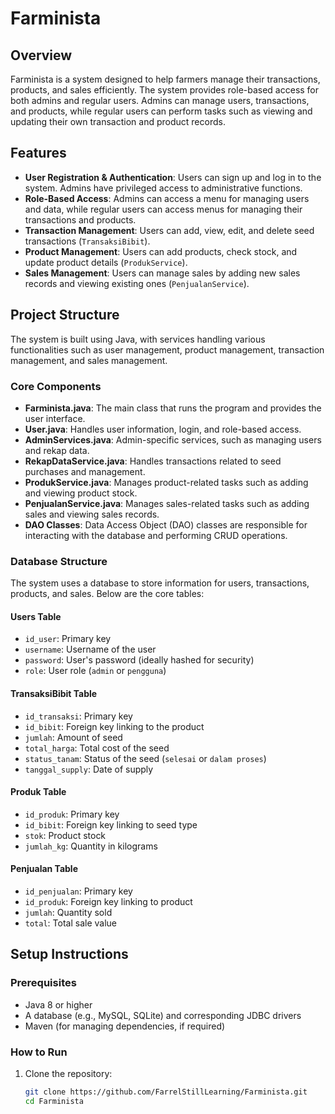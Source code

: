 # Farminista

## Overview

Farminista is a system designed to help farmers manage their transactions, products, and sales efficiently. The system provides role-based access for both admins and regular users. Admins can manage users, transactions, and products, while regular users can perform tasks such as viewing and updating their own transaction and product records.

## Features

- **User Registration & Authentication**: Users can sign up and log in to the system. Admins have privileged access to administrative functions.
- **Role-Based Access**: Admins can access a menu for managing users and data, while regular users can access menus for managing their transactions and products.
- **Transaction Management**: Users can add, view, edit, and delete seed transactions (`TransaksiBibit`).
- **Product Management**: Users can add products, check stock, and update product details (`ProdukService`).
- **Sales Management**: Users can manage sales by adding new sales records and viewing existing ones (`PenjualanService`).

## Project Structure

The system is built using Java, with services handling various functionalities such as user management, product management, transaction management, and sales management.

### Core Components

- **Farminista.java**: The main class that runs the program and provides the user interface.
- **User.java**: Handles user information, login, and role-based access.
- **AdminServices.java**: Admin-specific services, such as managing users and rekap data.
- **RekapDataService.java**: Handles transactions related to seed purchases and management.
- **ProdukService.java**: Manages product-related tasks such as adding and viewing product stock.
- **PenjualanService.java**: Manages sales-related tasks such as adding sales and viewing sales records.
- **DAO Classes**: Data Access Object (DAO) classes are responsible for interacting with the database and performing CRUD operations.

### Database Structure

The system uses a database to store information for users, transactions, products, and sales. Below are the core tables:

#### Users Table
- `id_user`: Primary key
- `username`: Username of the user
- `password`: User's password (ideally hashed for security)
- `role`: User role (`admin` or `pengguna`)

#### TransaksiBibit Table
- `id_transaksi`: Primary key
- `id_bibit`: Foreign key linking to the product
- `jumlah`: Amount of seed
- `total_harga`: Total cost of the seed
- `status_tanam`: Status of the seed (`selesai` or `dalam proses`)
- `tanggal_supply`: Date of supply

#### Produk Table
- `id_produk`: Primary key
- `id_bibit`: Foreign key linking to seed type
- `stok`: Product stock
- `jumlah_kg`: Quantity in kilograms

#### Penjualan Table
- `id_penjualan`: Primary key
- `id_produk`: Foreign key linking to product
- `jumlah`: Quantity sold
- `total`: Total sale value

## Setup Instructions

### Prerequisites

- Java 8 or higher
- A database (e.g., MySQL, SQLite) and corresponding JDBC drivers
- Maven (for managing dependencies, if required)

### How to Run

1. Clone the repository:

   ```bash
   git clone https://github.com/FarrelStillLearning/Farminista.git
   cd Farminista
